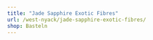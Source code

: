 ```yaml
---
title: "Jade Sapphire Exotic Fibres"
url: /west-nyack/jade-sapphire-exotic-fibres/
shop: Basteln
---
```

